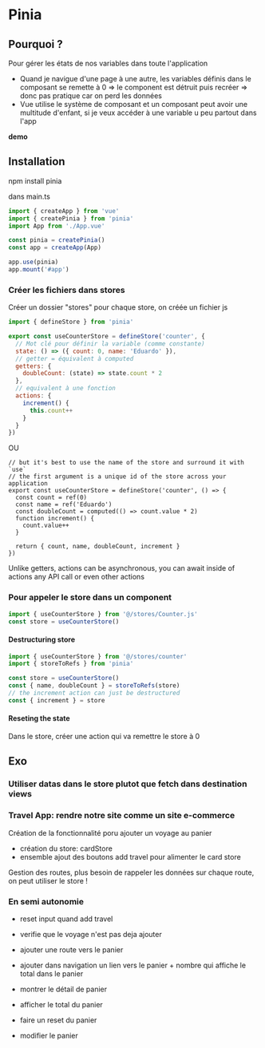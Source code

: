 # Pinia

## Pourquoi ?

Pour gérer les états de nos variables dans toute l'application

- Quand je navigue d'une page à une autre, les variables définis dans le composant se remette à 0 => le component est détruit puis recréer => donc pas pratique car on perd les données
- Vue utilise le système de composant et un composant peut avoir une multitude d'enfant, si je veux accéder à une variable u peu partout dans l'app

**demo**

## Installation

npm install pinia

dans main.ts

```js
import { createApp } from 'vue'
import { createPinia } from 'pinia'
import App from './App.vue'

const pinia = createPinia()
const app = createApp(App)

app.use(pinia)
app.mount('#app')
```

### Créer les fichiers dans stores

Créer un dossier "stores"
pour chaque store, on créée un fichier js

```js
import { defineStore } from 'pinia'

export const useCounterStore = defineStore('counter', {
  // Mot clé pour définir la variable (comme constante)
  state: () => ({ count: 0, name: 'Eduardo' }),
  // getter = équivalent à computed
  getters: {
    doubleCount: (state) => state.count * 2
  },
  // equivalent à une fonction
  actions: {
    increment() {
      this.count++
    }
  }
})
```

OU

```JS
// but it's best to use the name of the store and surround it with `use`
// the first argument is a unique id of the store across your application
export const useCounterStore = defineStore('counter', () => {
  const count = ref(0)
  const name = ref('Eduardo')
  const doubleCount = computed(() => count.value * 2)
  function increment() {
    count.value++
  }

  return { count, name, doubleCount, increment }
})
```

Unlike getters, actions can be asynchronous, you can await inside of actions any API call or even other actions

### Pour appeler le store dans un component

```js
import { useCounterStore } from '@/stores/Counter.js'
const store = useCounterStore()
```

#### Destructuring store

```js
import { useCounterStore } from '@/stores/counter'
import { storeToRefs } from 'pinia'

const store = useCounterStore()
const { name, doubleCount } = storeToRefs(store)
// the increment action can just be destructured
const { increment } = store
```

#### Reseting the state

Dans le store, créer une action qui va remettre le store à 0

## Exo

### Utiliser datas dans le store plutot que fetch dans destination views

### Travel App: rendre notre site comme un site e-commerce

Création de la fonctionnalité poru ajouter un voyage au panier

- création du store: cardStore
- ensemble ajout des boutons add travel pour alimenter le card store

Gestion des routes, plus besoin de rappeler les données sur chaque route, on peut utiliser le store !

### En semi autonomie

- reset input quand add travel
- verifie que le voyage n'est pas deja ajouter

- ajouter une route vers le panier
- ajouter dans navigation un lien vers le panier + nombre qui affiche le total dans le panier
- montrer le détail de panier
- afficher le total du panier
- faire un reset du panier
- modifier le panier

